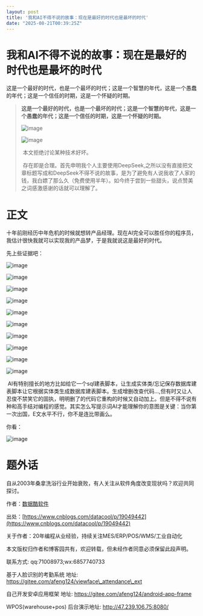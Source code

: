 ```yaml
---
layout: post
title: '我和AI不得不说的故事：现在是最好的时代也是最坏的时代'
date: "2025-08-21T00:39:25Z"
---
```

我和AI不得不说的故事：现在是最好的时代也是最坏的时代
===========================

这是一个最好的时代，也是一个最坏的时代；这是一个智慧的年代，这是一个愚蠢的年代；这是一个信任的时期，这是一个怀疑的时期。

> **这是一个最好的时代，也是一个最坏的时代；这是一个智慧的年代，这是一个愚蠢的年代；这是一个信任的时期，这是一个怀疑的时期。**
> 
> ![image](https://img2024.cnblogs.com/blog/124467/202508/124467-20250820193718636-2110604244.png)
> 
> ![image](https://img2024.cnblogs.com/blog/124467/202508/124467-20250820194112928-629780561.png)
> 
>  本文拒绝讨论某种技术好坏。
> 
>  存在即是合理。首先申明我个人主要使用DeepSeek,之所以没有直接把文章标题写成和DeepSeek不得不说的故事，是为了避免有人说我收了人家的钱，我白嫖了那么久（免费使用半年）。如今终于尝到一些甜头，说点赞美之词感激感谢的话就可以理解了。

正文  
====

十年前刚经历中年危机的时候就想转产品经理。现在AI完全可以胜任你的程序员，我估计很快我就可以实现我的产品梦，于是我就说这是最好的时代。

先上些证据吧：

![image](https://img2024.cnblogs.com/blog/124467/202508/124467-20250820195926734-710191029.png)

![image](https://img2024.cnblogs.com/blog/124467/202508/124467-20250820200109504-1089205708.png)

![image](https://img2024.cnblogs.com/blog/124467/202508/124467-20250820200519870-1216945187.png)

![image](https://img2024.cnblogs.com/blog/124467/202508/124467-20250820200730655-1012849727.png)

![image](https://img2024.cnblogs.com/blog/124467/202508/124467-20250820200853617-1066985180.png)

![image](https://img2024.cnblogs.com/blog/124467/202508/124467-20250820201113929-1081624765.png)

![image](https://img2024.cnblogs.com/blog/124467/202508/124467-20250820201257051-306993862.png)

![image](https://img2024.cnblogs.com/blog/124467/202508/124467-20250820201336481-1975703935.png)

![image](https://img2024.cnblogs.com/blog/124467/202508/124467-20250820201433989-354558631.png)

![image](https://img2024.cnblogs.com/blog/124467/202508/124467-20250820201637745-1043337413.png)

 AI有特别擅长的地方比如给它一个sql建表脚本，让生成实体类/忘记保存数据库建表脚本让它根据实体类生成数据库建表脚本。生成增删改查代码...,但有时又让人忍俊不禁笑它的固执，明明删了的代码它重构的时候又自动加上。但是不得不说有种和高手结对编程的感觉。其实怎么写提示词AI才能理解你的意图是关键：当你第一次出国，E文水平不行，你不是连比带画么。

你看：

![image](https://img2024.cnblogs.com/blog/124467/202508/124467-20250820202939230-354293863.png)

题外话  
=====

自从2003年桑拿洗浴行业开始衰败，有人关注从软件角度改变现状吗？欢迎共同探讨。

作者：[数据酷软件](https://www.cnblogs.com/datacool/)

出处：[https://www.cnblogs.com/datacool/p/19049442](https://www.cnblogs.com/datacool/p/19049442)

关于作者：20年编程从业经验，持续关注MES/ERP/POS/WMS/工业自动化

本文版权归作者和博客园共有，欢迎转载，但未经作者同意必须保留此段声明。

联系方式: qq:71008973;wx:6857740733

基于人脸识别的考勤系统 地址: https://gitee.com/afeng124/viewface\_attendance\_ext

自己开发安卓应用框架 地址: https://gitee.com/afeng124/android-app-frame

WPOS(warehouse+pos) 后台演示地址: http://47.239.106.75:8080/